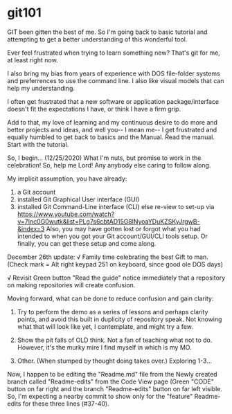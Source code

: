 # git101
GIT been gitten the best of me. So I'm going back to basic tutorial and attempting to get a better understanding of this wonderful tool.

Ever feel frustrated when trying to learn something new? That's git for me, at least right now.

I also bring my bias from years of experience with DOS file-folder systems and preferrences to use the command line. I also like visual
models that can help my understanding.

I often get frustrated that a new software or application package/interface doesn't fit the expectations I have, or think I have a firm
grip.

Add to that, my love of learning and my continuous desire to do more and better projects and ideas, and well you-- I mean me-- I get 
frustrated and equally humbled to get back to basics and the Manual. Read the manual. Start with the tutorial.

So, I begin... (12/25/2020)  What I'm nuts, but promise to work in the celebration! So, help me Lord! Any anybody else caring to follow along.

My implicit assumption, you have already:
1) a Git account 
2) installed Git Graphical User interface (GUI) 
3) installed Git Command-Line interface (CLI)
else re-view to set-up via
https://www.youtube.com/watch?v=7Inc0G0wutk&list=PLg7s6cbtAD15G8lNyoaYDuKZSKyJrgwB-&index=3
Also, you may have gotten lost or forgot what you had intended to when you got your Git account/GUI/CLI tools setup.
Or finally, you can get these setup and come along.

December 26th update:
√ Family time celebrating the best Gift to man. (Check mark = Alt right keypad 251 on keyboard, since good ole DOS days)

√ Revisit Green button "Read the guide" notice immediately that a repository on making repositories will create confusion.

Moving forward, what can be done to reduce confusion and gain clarity:
1. Try to perform the demo as a series of lessons and perhaps clarity points, and avoid this built in duplicity of repository speak.
   Not knowing what that will look like yet, I contemplate, and might try a few.
   
2. Show the pit falls of OLD think. Not a fan of teaching what not to do. However, it's the murky mire I find myself in which is my MO.
3. Other. (When stumped by thought doing takes over.) Exploring 1-3...

Now, I happen to be editing the "Readme.md" file from the Newly created branch called "Readme-edits" from the Code View page (Green "CODE"
button on far right and the branch "Readme-edits" button on far left visible. So, I'm expecting a nearby commit to show only for the "feature"
Readme-edits for these three lines (#37-40).
